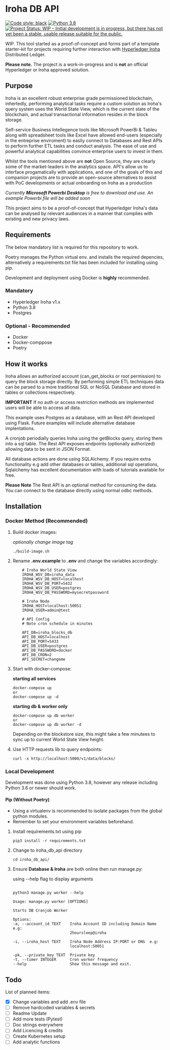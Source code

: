 # Iroha DB API

[![Code style: black](https://img.shields.io/badge/code%20style-black-000000.svg)](https://github.com/psf/black) [![Python 3.8](https://img.shields.io/badge/python-3.8-red.svg)](https://www.python.org/downloads/release/python-380/) [![Project Status: WIP – Initial development is in progress, but there has not yet been a stable, usable release suitable for the public.](https://www.repostatus.org/badges/latest/wip.svg)](https://www.repostatus.org/#wip)

WIP. This tool started as a proof-of-concept and forms part of a template starter-kit for projects requiring further interaction with [Hyperledger Iroha](https://www.iroha.com) Distributed Ledger.

**Please note.** The project is a work-in-progress and is **not** an official Hyperledger or Iroha approved solution.

## Purpose

Iroha is an excellent robust enterprise grade permissioned blockchain, inhertedly, performing analytical tasks require a custom solution as Iroha's query system uses the World State View, which is the current state of the blockchain, and actual transactional information resides in the block storage.

Self-service Business Intellegence tools like Microsoft PowerBi & Tableu along with spreadsheet tools like Excel have allowed end-users (especially in the entreprise enviroment) to easliy connect to Databases and Rest APIs to perform further ETL tasks and conduct analysis. The ease of use and powerful analytical capabilities convince enterprise users to invest in them.

Whilst the tools mentioned above are **not** Open Source, they are clearly some of the market-leaders in the analytics space. API's allow us to interface progamatically with applications, and one of the goals of this and companion projects are to provide an open-source alternatives to assist with PoC developments or actual onboarding on Iroha as a production 

*Currently **Microsoft Powerbi Desktop** is free to download and use. An example Powerbi file will be added soon*

This project aims to be a proof-of-concept that Hyperledger Iroha's data can be analysed by relevant audiences in a manner that complies with existing and new privacy laws.

## Requirements

The below mandatory list is required for this repository to work.

Poetry manages the Python virtual env. and installs the required depencies, alternatively a requirements.txt file has been included for installing using pip.

Development and deployment using Docker is **highly** recommended.

### Mandatory

* Hyperledger Iroha v1.x
* Python 3.8
* Postgres

### Optional - Recommended

* Docker
* Docker-comppose
* Poetry

## How it works

Iroha allows an authorized account (can_get_blocks or root permission) to query the block storage directly.
By performing simple ETL techniques data can be parsed to a more traditional SQL or NoSQL Database and stored in tables or collections respectively.

**IMPORTANT** If no auth or access restriction methods are implemented users will be able to access all data.

This example uses Postgres as a database, with an Rest API developed using Flask.
Future examples will include alternative database implentations.

A cronjob periodially queries Iroha using the getBlocks query, storing them into a sql table. The Rest API exposes endpoints (optionally authorized) allowing data to be sent in JSON Format.

All database actions are done using SQLAlchemy. If you require extra functionality e.g add other databases or tables, additional sql operations, Sqlalchemy has excellent documentation with loads of tutorials available for free.

**Please Note** The Rest API is an optional method for consuming the data. You can connect to the database directly using normal odbc methods.

## Installation

### Docker Method (Recommended)

1) Build docker images:

    *optionally change image tag*
    ```console
    ./build-image.sh
    ```

2) Rename **.env.example** to **.env** and change the variables accordingly:

    ```env
        # Iroha World State View
        IROHA_WSV_DB=iroha_data
        IROHA_WSV_DB_HOST=localhost
        IROHA_WSV_DB_PORT=5432
        IROHA_WSV_DB_USER=postgres
        IROHA_WSV_DB_PASSWORD=mysecretpassword

        # Iroha Node
        IROHA_HOST=localhost:50051
        IROHA_USER=admin@test

        # API Config
        # Note cron schedule in minutes

        API_DB=iroha_blocks_db
        API_DB_HOST=localhost
        API_DB_PORT=5433
        API_DB_USER=postgres
        API_DB_PASSWORD=docker
        API_DB_CRON=2
        API_SECRET=changeme
    ```

3) Start with docker-compose:

    **starting all services**

    ```console
    docker-compose up
    or
    docker-compose up -d
    ```

    **starting db & worker only**

    ```console
    docker-compose up db worker
    or
    docker-compose up db worker -d
    ```

    Depending on the blockstore size, this might take a few minutees to sync up to current World State View height.

4) Use HTTP requests lib to query endpoints:

    ```console
    curl -x http://localhost:5000/v1/data/blocks/
    ```

### Local Development

Development was done using Python 3.8, however any release including Python 3.6 or newer should work.

#### Pip (Without Poetry)

* Using a virtualenv is recommended to isolate packages from the global python modules.
* Remember to set your environment variables beforehand.

1) Install requirements.txt using pip

    ```console
    pip3 install -r requirements.txt
    ```

2) Change to iroha_db_api directory

    ```console
    cd iroha_db_api/
    ```

3) Ensure **Database & Iroha** are both online then run manage.py:

    using --help flag to display arguments

    ```console

    python3 manage.py worker --help

    Usage: manage.py worker [OPTIONS]

    Starts DB Cronjob Worker

    Options:
    -a, --account_id TEXT    Iroha Account ID including Domain Name  e.g:
                             2hoursleep@iroha

    -i, --iroha_host TEXT    Iroha Node Address IP:PORT or DNS  e.g:
                             localhost:50051

    -pk, --private_key TEXT  Private key
    -t, --timer INTEGER      Cron worker frequency
    --help                   Show this message and exit.
    ```

## Todo

List of planned items:

* [x] Change variables and add .env file
* [ ] Remove hardcoded variables & secrets
* [ ] Readme Update
* [ ] Add more tests (Pytest)
* [ ] Doc strings everywhere
* [ ] Add Licencing & credits
* [ ] Create Kubernetes setup
* [ ] Add analytic functions
